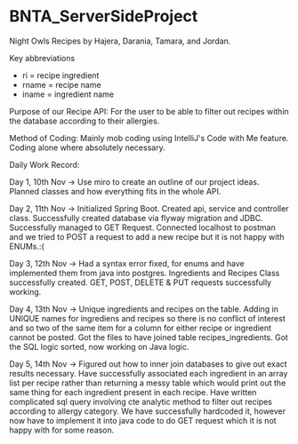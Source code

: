 # BNTA_ServerSideProject

Night Owls Recipes by Hajera, Darania, Tamara, and Jordan. 

Key abbreviations 
- ri = recipe ingredient 
- rname = recipe name
- iname = ingredient name

Purpose of our Recipe API: For the user to be able to filter out recipes within the database according to their allergies.

Method of Coding: Mainly mob coding using IntelliJ's Code with Me feature. Coding alone where absolutely necessary.

Daily Work Record:

Day 1, 10th Nov -> Use miro to create an outline of our project ideas. Planned classes and how everything fits in the whole API.

Day 2, 11th Nov -> Initialized Spring Boot. Created api, service and controller class. Successfully created database via flyway migration and JDBC. Successfully managed to GET Request. Connected localhost to postman and we tried to POST a request to add a new recipe but it is not happy with ENUMs.:(

Day 3, 12th Nov -> Had a syntax error fixed, for enums and have implemented them from java into postgres. Ingredients and Recipes Class successfully created. GET, POST, DELETE & PUT requests successfully working.

Day 4, 13th Nov -> Unique ingredients and recipes on the table. Adding in UNIQUE names for ingrediens and recipes so there is no conflict of interest and so two of the same item for a column for either recipe or ingredient cannot be posted. Got the files to have joined table recipes_ingredients. Got the SQL logic sorted, now working on Java logic.

Day 5, 14th Nov -> Figured out how to inner join databases to give out exact results necessary. Have successfully associated each ingredient in an array list per recipe rather than returning a messy table which would print out the same thing for each ingredient present in each recipe. Have written complicated sql query involving cte analytic method to filter out recipes according to allergy category. We have successfully hardcoded it, however now have to implement it into java code to do GET request which it is not happy with for some reason.





